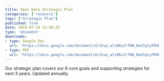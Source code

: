 ```yaml
---
title: Open Data Strategic Plan
categories: ['resource']
tags: ["Strategic Plan"]
published: True
date: 2014-07-14 12:50:25
type: 'document'
downloads:
- type: Google Doc
  url: 'https://docs.google.com/document/d/1hvp_wls8KuJrfHW_NwX1qtyFR4EFdWCkxcULnNlhKNw/edit?usp=sharing'
- type: PDF
  url: 'https://docs.google.com/document/d/1hvp_wls8KuJrfHW_NwX1qtyFR4EFdWCkxcULnNlhKNw/export?format=pdf'
---
```


Our strategic plan covers our 6 core goals and supporting strategies for next 3 years. Updated annually.
